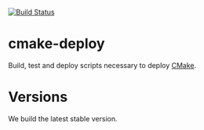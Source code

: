 [![Build Status](https://ci.sagrid.ac.za/buildStatus/icon?job=cmake-deploy)](https://ci.sagrid.ac.za/job/cmake-deploy)

# cmake-deploy

Build, test and deploy scripts necessary to deploy [CMake](https://cmake.org).

# Versions

We build the latest stable version.
